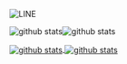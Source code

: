 

<!--
**MiranDaniel/MiranDaniel** is a ✨ _special_ ✨ repository because its `README.md` (this file) appears on your GitHub profile.

Here are some ideas to get you started:

- 🔭 I’m currently working on ...
- 🌱 I’m currently learning ...
- 👯 I’m looking to collaborate on ...
- 🤔 I’m looking for help with ...
- 💬 Ask me about ...
- 📫 How to reach me: ...
- 😄 Pronouns: ...
- ⚡ Fun fact: ...e
-->
![LINE](https://github.githubassets.com/images/mona-whisper.gif)

<img align="center" src="https://img.shields.io/discord/737439531300814952?style=flat-square" alt="github stats" /><img align="center" src="https://img.shields.io/reddit/user-karma/combined/mirandanielcz?style=flat-square" alt="github stats" />

<a href="">
  <img align="center" src="https://github-readme-stats.vercel.app/api?username=mirandaniel&show_icons=true" alt="github stats" />
</a>
<a href="">
  <img align="center" src="https://github-readme-stats.vercel.app/api/top-langs/?username=mirandaniel&layout=compact" alt="github stats" />
</a>






